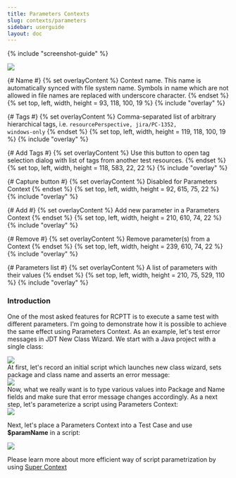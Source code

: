 ```yaml
---
title: Parameters Contexts
slug: contexts/parameters
sidebar: userguide
layout: doc
---
```


{% include "screenshot-guide" %}
<div class="screenshot">
  <img src="{{site.url}}/shared/img/screenshot-parameters-context-editor.png"></img>
  
  {# Name #}
  {% set overlayContent %}
  Context name. This name is automatically synced with file system name. Symbols in name which are not allowed in file names are replaced with underscore character.
  {% endset %}
  {% set top, left, width, height = 93, 118, 100, 19 %}
  {% include "overlay" %}

  {# Tags #}
  {% set overlayContent %}
  Comma-separated list of arbitrary hierarchical tags, i.e. <code>resourcePerspective, jira/PC-1352, windows-only</code>
  {% endset %}
  {% set top, left, width, height = 119, 118, 100, 19 %}
  {% include "overlay" %}
  
  {# Add Tags #}
  {% set overlayContent %}
  Use this button to open tag selection dialog with list of tags from another test resources.
  {% endset %}
  {% set top, left, width, height = 118, 583, 22, 22 %}
  {% include "overlay" %}

  {# Capture button  #}
  {% set overlayContent %}
  Disabled for Parameters Context
  {% endset %}
  {% set top, left, width, height = 92, 615, 75, 22 %}
  {% include "overlay" %}

  {# Add #}
  {% set overlayContent %}
  Add new parameter in a Parameters Context
  {% endset %}
  {% set top, left, width, height = 210, 610, 74, 22 %}
  {% include "overlay" %}
  
  {# Remove #}
  {% set overlayContent %}
  Remove parameter(s) from a Context
  {% endset %}
  {% set top, left, width, height = 239, 610, 74, 22 %}
  {% include "overlay" %}
  
  {# Parameters list #}
  {% set overlayContent %}
  A list of parameters with their values
  {% endset %}
  {% set top, left, width, height = 210, 75, 529, 110 %}
  {% include "overlay" %}
  
  </div>
  
  ### Introduction
  
  One of the most asked features for RCPTT is to execute a same test with different parameters. 
  I'm going to demonstrate how it is possible to achieve the same effect using Parameters Context. 
  As an example, let's test error messages in JDT New Class Wizard. We start with a Java project with a single class:
  
  <div class="screenshot">
  <img src="{{site.url}}/shared/img/screenshot-parameters-context-tree-2.png"></img>
  </div>
  At first, let's record an initial script which launches new class wizard, sets package and class name and asserts an error message:
  
  <div class="screenshot">
  <img src="{{site.url}}/shared/img/screenshot-parameters-context-3.png"></img>
  </div>
  Now, what we really want is to type various values into 
  Package and Name fields and make sure that error message changes accordingly. 
  As a next step, let's parameterize a script using Parameters Context:
  
  <div class="screenshot">
  <img src="{{site.url}}/shared/img/screenshot-parameters-context-4.png"></img>
  </div>
  
  Next, let's place a Parameters Context into a Test Case and use **$paramName** in a script:
  
  <div class="screenshot">
  <img src="{{site.url}}/shared/img/screenshot-parameters-context-5.png"></img>
  </div>
  
 Please learn more about more efficient way of script parametrization by 
 using <a href = "{{site.url}}/documentation/userguide/contexts/super"> Super Context</a>
  
  
  
  
